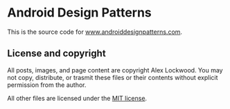 Android Design Patterns
=======================

This is the source code for www.androiddesignpatterns.com.

## License and copyright

All posts, images, and page content are copyright Alex Lockwood. You may not copy, distribute, or trasmit these files or their contents without explicit permission from the author.

All other files are licensed under the [MIT license](/LICENSE.txt).
